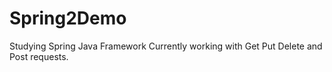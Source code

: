 # Spring2Demo
Studying Spring Java Framework
Currently working with Get Put Delete and Post requests. 
